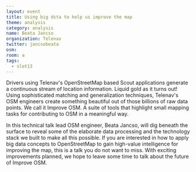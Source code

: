 ```yaml
---
layout: event
title: Using big dsta to help us improve the map
theme: analysis
category: analysis
name: Beata Jancso
organization: Telenav
twitter: jancsobeata
osm:
room: a
tags:
  - slot13
---
```

Drivers using Telenav's OpenStreetMap based Scout applications generate a continuous stream of location information. Liquid gold as it turns out! Using sophisticated matching and generalization techniques, Telenav's OSM engineers create something beautiful out of those billions of raw data points. We call it Improve OSM. A suite of tools that highlight small mapping tasks for contributing to OSM in a meaningful way. 

In this technical talk lead OSM engineer, Beata Jancso, will dig beneath the surface to reveal some of the elaborate data processing and the technology stack we built to make all this possible. If you are interested in how to apply big data concepts to OpenStreetMap to gain high-value intelligence for improving the map, this is a talk you do not want to miss. With exciting improvements planned, we hope to leave some time to talk about the future of Improve OSM.

